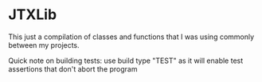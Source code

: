 # JTXLib

This just a compilation of classes and functions that I was using commonly between my projects.

Quick note on building tests: use build type "TEST" as it will enable test assertions that don't abort the program
